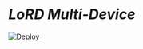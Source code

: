 
# *LoRD Multi-Device*


[![Deploy](https://www.herokucdn.com/deploy/button.svg)](https://heroku.com/deploy?template=https://github.com/Janko8219/LoRD-MD/)

